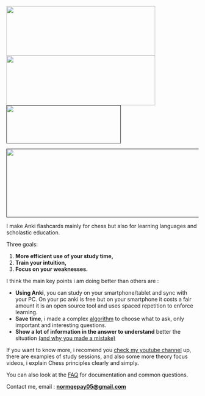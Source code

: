 [<img align="center" width="390" height="130" src="https://i.imgur.com/HlpOH0C.jpg">](https://payhip.com/b/ZxG1E)
[<img align="center" width="390" height="130" src="https://i.imgur.com/sSsFPeH.jpg">](https://www.youtube.com/channel/UCtbOM_nch2e7v9VShyQDNDA) [<img align="center" width="300" height="100" src="https://i.imgur.com/5w9Ynsj.png">]()

[<img src="https://i.imgur.com/khmrS9G.jpg" width="700" height="180">]()


I make Anki flashcards mainly for chess but also for learning languages and scholastic education.  

Three goals: 

1. **More efficient use of your study time,**
2. **Train your intuition,**
3. **Focus on your weaknesses.**

I think the main key points i am doing better than others are : 

- **Using Anki**, you can study on your smartphone/tablet and sync with your PC. On your pc anki is free but on your smartphone it costs a fair amount it is an open source tool and uses spaced repetition to enforce learning.
- **Save time**, i made a complex [algorithm](https://blunderhunter.com/FAQ.html#How-did-you-choose-interesting-and-important-questions) to choose what to ask, only important and interesting questions. 
- **Show a lot of information in the answer to understand** better the situation [(and why you made a mistake)](https://blunderhunter.com/FAQ.html#What-am-i-seeing-caption)



If you want to know more, i recomend you [check my youtube channel](https://www.youtube.com/channel/UCtbOM_nch2e7v9VShyQDNDA) up, there are examples of study sessions, and also some more theory focus videos, i explain Chess principles clearly and simply.  

You can also look at the [FAQ](https://blunderhunter.com/FAQ.html) for documentation and common questions.

Contact me, email : **normqepay05@gmail.com**

